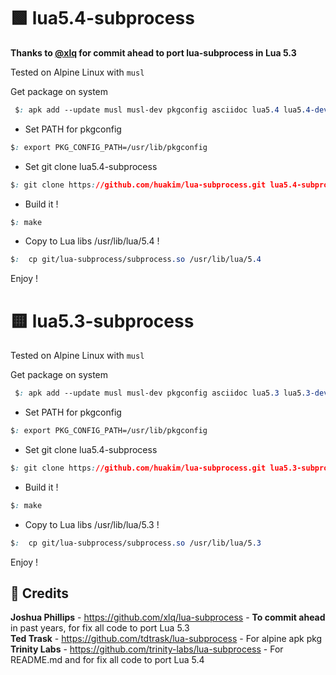 # 🟩 lua5.4-subprocess

**Thanks to [@xlq](https://github.com/xlq/lua-subprocess) for commit ahead to port lua-subprocess in Lua 5.3**

Tested on Alpine Linux with `musl`

Get package on system

 ```css
  $: apk add --update musl musl-dev pkgconfig asciidoc lua5.4 lua5.4-dev lua5.4-libs
  ```
  
  - Set PATH for pkgconfig
  
  ```css
  $: export PKG_CONFIG_PATH=/usr/lib/pkgconfig
  ```
  
  - Set git clone lua5.4-subprocess
  
  ```css
  $: git clone https://github.com/huakim/lua-subprocess.git lua5.4-subprocess
  ```
  
  - Build it !
  
  ```css
  $: make
  ```
  
  - Copy to Lua libs /usr/lib/lua/5.4 !
  
  ```css
  $:  cp git/lua-subprocess/subprocess.so /usr/lib/lua/5.4
  ```
  Enjoy !
  
# 🟨 lua5.3-subprocess

Tested on Alpine Linux with `musl`

Get package on system

 ```css
  $: apk add --update musl musl-dev pkgconfig asciidoc lua5.3 lua5.3-dev lua5.3-libs
  ```
  
  - Set PATH for pkgconfig
  
  ```css
  $: export PKG_CONFIG_PATH=/usr/lib/pkgconfig
  ```
  
  - Set git clone lua5.4-subprocess
  
  ```css
  $: git clone https://github.com/huakim/lua-subprocess.git lua5.3-subprocess
  ```
  
  - Build it !
  
  ```css
  $: make
  ```
  
  - Copy to Lua libs /usr/lib/lua/5.3 !
  
  ```css
  $:  cp git/lua-subprocess/subprocess.so /usr/lib/lua/5.3
  ```
  Enjoy !

  <h2>🤝 Credits</h2>

**Joshua Phillips** - https://github.com/xlq/lua-subprocess - **To commit ahead** in past years, for fix all code to port Lua 5.3
<br>
**Ted Trask** - https://github.com/tdtrask/lua-subprocess - For alpine apk pkg
<br>
**Trinity Labs** - https://github.com/trinity-labs/lua-subprocess - For README.md and for fix all code to port Lua 5.4
<br>
